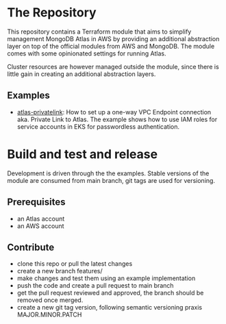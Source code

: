 # The Repository 
This repository contains a Terraform module that aims to simplify management MongoDB Atlas in AWS by providing an additional abstraction layer on top of the official modules from AWS and MongoDB. The module comes with some opinionated settings for running Atlas.

Cluster resources are however managed outside the module, since there is little gain in creating an additional abstraction layers.

## Examples
- [atlas-privatelink](examples/atlas-privatelink): How to set up a one-way VPC Endpoint connection aka. Private Link to Atlas. The example shows how to use IAM roles for service accounts in EKS for passwordless authentication.

# Build and test and release
Development is driven through the the examples. Stable versions of the module are consumed from main branch, git tags are used for versioning.

## Prerequisites
- an Atlas account
- an AWS account
## Contribute
- clone this repo or pull the latest changes
- create a new branch features/<feature>
- make changes and test them using an example implementation
- push the code and create a pull request to main branch
- get the pull request reviewed and approved, the branch should be removed once merged.
- create a new git tag version, following semantic versioning praxis MAJOR.MINOR.PATCH
